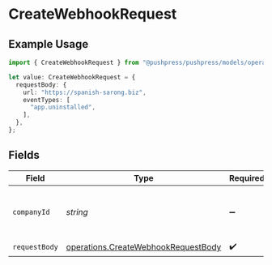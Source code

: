 # CreateWebhookRequest

## Example Usage

```typescript
import { CreateWebhookRequest } from "@pushpress/pushpress/models/operations";

let value: CreateWebhookRequest = {
  requestBody: {
    url: "https://spanish-sarong.biz",
    eventTypes: [
      "app.uninstalled",
    ],
  },
};
```

## Fields

| Field                                                                                      | Type                                                                                       | Required                                                                                   | Description                                                                                |
| ------------------------------------------------------------------------------------------ | ------------------------------------------------------------------------------------------ | ------------------------------------------------------------------------------------------ | ------------------------------------------------------------------------------------------ |
| `companyId`                                                                                | *string*                                                                                   | :heavy_minus_sign:                                                                         | When using multitenant API keys, specify the company                                       |
| `requestBody`                                                                              | [operations.CreateWebhookRequestBody](../../models/operations/createwebhookrequestbody.md) | :heavy_check_mark:                                                                         | N/A                                                                                        |